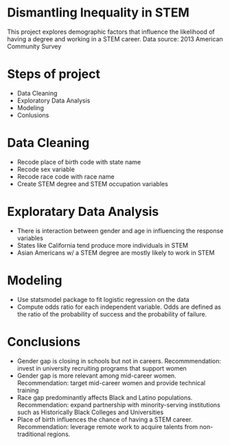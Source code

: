 # Dismantling Inequality in STEM
This project explores demographic factors that 
influence the likelihood of having a 
degree and working in a STEM career. 
Data source: 2013 American Community Survey

# Steps of project
- Data Cleaning
- Exploratory Data Analysis
- Modeling 
- Conlusions

# Data Cleaning
- Recode place of birth code with state name
- Recode sex variable
- Recode race code with race name
- Create STEM degree and STEM occupation variables

# Exploratary Data Analysis
- There is interaction between gender and age in influencing the response variables
- States like California tend produce more individuals in STEM
- Asian Americans w/ a STEM degree are mostly likely to work in STEM

# Modeling
- Use statsmodel package to fit logistic regression on the data
- Compute odds ratio for each independent variable. Odds are defined as the ratio of the probability of success and the probability of failure. 

# Conclusions
-  Gender gap is closing in schools but not in careers. Recommmendation: invest in university recruiting programs that support women 
-  Gender gap is more relevant among mid-career women. Recommendation: target mid-career women and provide technical training 
-  Race gap predominantly affects Black and Latino populations. Recommendation: expand partnership with minority-serving institutions such as Historically Black Colleges and Universities 
-  Place of birth influences the chance of having a STEM career. Recommendation: leverage remote work to acquire talents from non-traditional regions.

